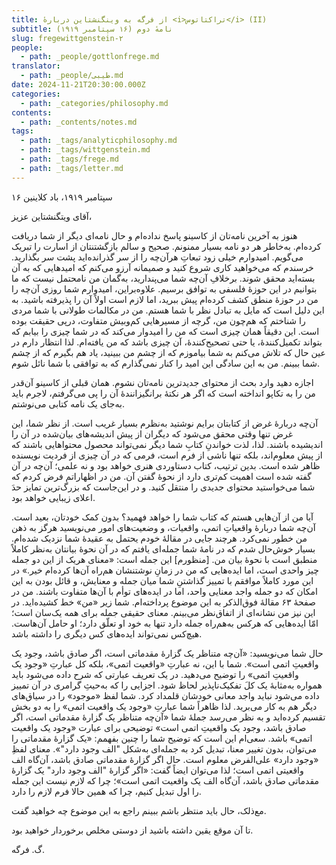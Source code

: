 ```yaml
---
title: از فرگه به وینگنشتاین دربارهٔ <i>تراکتاتوس</i> (II)
subtitle: نامهٔ دوم (۱۶ سپتامبر ۱۹۱۹)
slug: fregewittgenstein-۲
people:
  - path: _people/gottlonfrege.md
translator:
  - path: _people/طیبی.md
date: 2024-11-21T20:30:00.000Z
categories:
  - path: _categories/philosophy.md
contents:
  - path: _contents/notes.md
tags:
  - path: _tags/analyticphilosophy.md
  - path: _tags/wittgenstein.md
  - path: _tags/frege.md
  - path: _tags/letter.md
---
```




۱۶ سپتامبر ۱۹۱۹، باد کلاینین

آقای ویتگنشتاین عزیز،

هنوز به آخرین نامه‌تان از کاسینو پاسخ نداده‌ام و حال نامه‌ای دیگر از شما دریافت کرده‌ام. به‌خاطر هر دو نامه بسیار ممنونم. صحیح و سالم بازگشتنتان از اسارت را تبریک می‌گویم. امیدوارم خیلی زود تبعاتِ هرآن‌چه را از سر گذرانده‌اید پشت سر بگذارید. خرسندم که می‌خواهید کاری شروع کنید و صمیمانه آرزو می‌کنم که امیدهایی که به آن بسته‌اید محقق شوند. برخلافِ آن‌چه شما می‌پندارید، به‌گمان من نامحتمل نیست که ما بتوانیم در این حوزۀ فلسفی به توافق برسیم. علاوه‌براین، امیدوارم شما روزی آن‌چه را من در حوزهٔ منطق کشف کرده‌ام پیش ببرید، اما لازم است اولاً آن را پذیرفته باشید. به این دلیل است که مایل به تبادل نظر با شما هستم. من در مکالمات طولانی با شما مردی را شناختم که هم‌چون من، گرچه از مسیرهایی کم‌وبیش متفاوت، درپی حقیقت بوده است. این دقیقاً همان چیزی است که من را امیدوار می‌کند که در شما چیزی را بیابم که بتواند تکمیل‌کنندهٔ، یا حتی تصحیح‌کنندهٔ‌، آن ‌چیزی باشد که من یافته‌ام. لذا انتظار دارم در عین حال که تلاش می‌کنم به شما بیاموزم که از چشم من ببینید، یاد هم بگیرم که از چشم شما ببینم. من به این سادگی این امید را کنار نمی‌گذارم که به توافقی با شما نائل شوم.

اجازه دهید وارد بحث از محتوای جدیدترین نامه‌تان نشوم. همان قبلی از کاسینو آن‌قدر من را به تکاپو انداخته است که اگر هر نکتهٔ برانگیزانندۀ آن را پی می‌گرفتم، لاجرم باید به‌جای یک نامه کتابی می‌نوشتم.

آن‌چه دربارهٔ غرض از کتابتان برایم نوشتید به‌نظرم بسیار غریب است. از نظر شما، این غرض تنها وقتی محقق می‌شود که دیگران از پیش اندیشه‌های بیان‌شده در آن را اندیشیده باشند. لذا، لذت خواندنِ کتابِ شما دیگر نمی‌تواند محصول محتواهایی باشند که از پیش معلوم‌اند، بلکه تنها ناشی از فرم است، فرمی که در آن چیزی از فردیت نویسنده ظاهر شده است. بدین ترتیب، کتاب دستاوردی هنری خواهد بود و نه علمی؛ آن‌چه در آن گفته شده است اهمیت کم‌تری دارد از نحوهٔ گفتن آن. من در اظهاراتم فرض کردم که شما می‌خواستید محتوای جدیدی را منتقل کنید. و در این‌جاست که بزرگ‌ترین تمایز حدَ اعلای زیبایی خواهد بود.

آيا من از آن‌هایی هستم که کتاب شما را خواهد فهمید؟ بدون کمک خودتان، بعید است. آن‌چه شما دربارهٔ واقعیاتِ اتمی، واقعیات، و وضعیت‌های امور می‌نویسید هرگز به ذهن من خطور نمی‌کرد. هرچند جایی در مقالهٔ خودم یحتمل به عقیدهٔ شما نزدیک شده‌ام. بسیار خوش‌حال شدم که در نامهٔ‌ شما جمله‌ای یافتم که در آن نحوهٔ بیانتان به‌نظر کاملاً منطبق است با نحوهٔ بیان من. \[منظورم] این جمله است: «معنای هریک از این دو جمله چیز واحدی است، اما ایده‌هایی که من در زمانِ‌ نوشتنشان هم‌راه آن‌ها کرده‌ام خیر.» در این مورد کاملاً موافقم با تمییز گذاشتنِ شما میان جمله و معنایش، و قائل بودن به این امکان که دو جمله واجد معنایی واحد، اما در ایده‌های توأم با آن‌ها متفاوت باشند. من در صفحهٔ ‌۶۳ مقالهٔ فوق‌الذکر به این موضوع پرداخته‌ام. شما زیر «من» خط کشیده‌اید. در این نیز من نشانه‌ای از اتفاق‌نظر می‌بینم. معنای حقیقی جمله برای همه یک‌سان است؛ امّا ایده‌هایی که هرکس به‌هم‌راه جمله دارد تنها به خود او تعلّق دارد؛ او حامل آن‌هاست. هیچ‌کس نمی‌تواند ایده‌های کس دیگری را داشته باشد.

حال شما می‌نویسید: «آن‌چه متناظر یک گزارهٔ مقدماتی است، اگر صادق باشد، وجود یک واقعیتِ اتمی است». شما با این، نه عبارتِ «واقعیت اتمی»، بلکه کل عبارتِ «وجود یک واقعیتِ اتمی» را توضیح می‌دهید. در یک تعریف عبارتی که شرح داده می‌شود باید همواره به‌مثابهٔ یک کلَ تفکیک‌ناپذیر لحاظ شود. اجزایی را که به‌حیثِ گرامری در آن تمییز داده می‌شود نباید واجد معانی خودشان قلمداد کرد. شما لفظ «موجود» را در سیاق‌های دیگر هم به‌ کار می‌برید. لذا ظاهراً شما عبارتِ «وجود یک واقعیت اتمی» را به دو بخش تقسیم کرده‌اید و به نظر می‌رسد جملهٔ شما «آن‌چه متناظر یک گزارهٔ مقدماتی است، اگر صادق باشد، وجود یک واقعیتِ اتمی است» توضیحی برای عبارت «وجود یک واقعیت اتمی» باشد. سعی‌ام این است که توضیح شما را چنین بفهمم: «یک گزارهٔ مقدماتی را می‌توان، بدون تغییر معنا، تبدیل کرد به جمله‌ای به‌شکل "الف وجود دارد"». معنای لفظِ «وجود دارد» علی‌الفرض معلوم است. حال اگر گزارۀ مقدماتی صادق باشد، آن‌گاه الف واقعیتی اتمی است؛ لذا می‌توان ایضاً گفت: «اگر گزارهٔ "الف وجود دارد" یک گزارهٔ مقدماتی صادق باشد، آن‌گاه الف یک واقعیت اتمی است»؛ چرا که لازم نیست این جمله را اول تبدیل کنیم، چرا که همین حالا فرم لازم را دارد.

مع‌ذلک، حال باید منتظر باشم ببینم راجع به این موضوع چه خواهید گفت.

تا آن‌ موقع یقین داشته باشید از دوستی مخلص برخوردار خواهید بود.

گ. فرگه.
